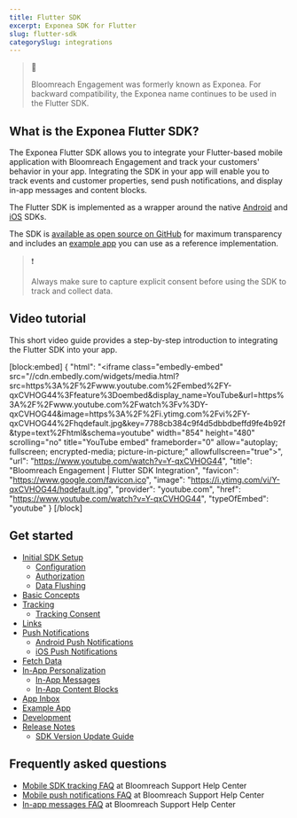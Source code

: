 ```yaml
---
title: Flutter SDK
excerpt: Exponea SDK for Flutter
slug: flutter-sdk
categorySlug: integrations
---
```


> 📘 
> 
> Bloomreach Engagement was formerly known as Exponea. For backward compatibility, the Exponea name continues to be used in the Flutter SDK.

## What is the Exponea Flutter SDK?

The Exponea Flutter SDK allows you to integrate your Flutter-based mobile application with Bloomreach Engagement and track your customers' behavior in your app. Integrating the SDK in your app will enable you to track events and customer properties, send push notifications, and display in-app messages and content blocks.

The Flutter SDK is implemented as a wrapper around the native [Android](https://documentation.bloomreach.com/engagement/docs/android-sdk) and [iOS](https://documentation.bloomreach.com/engagement/docs/ios-sdk) SDKs.

The SDK is [available as open source on GitHub](https://github.com/exponea/exponea-flutter-sdk) for maximum transparency and includes an [example app](https://documentation.bloomreach.com/engagement/docs/flutter-sdk-example-app) you can use as a reference implementation.

> ❗️
> 
> Always make sure to capture explicit consent before using the SDK to track and collect data.

## Video tutorial

This short video guide provides a step-by-step introduction to integrating the Flutter SDK into your app.

[block:embed]
{
  "html": "<iframe class=\"embedly-embed\" src=\"//cdn.embedly.com/widgets/media.html?src=https%3A%2F%2Fwww.youtube.com%2Fembed%2FY-qxCVHOG44%3Ffeature%3Doembed&display_name=YouTube&url=https%3A%2F%2Fwww.youtube.com%2Fwatch%3Fv%3DY-qxCVHOG44&image=https%3A%2F%2Fi.ytimg.com%2Fvi%2FY-qxCVHOG44%2Fhqdefault.jpg&key=7788cb384c9f4d5dbbdbeffd9fe4b92f&type=text%2Fhtml&schema=youtube\" width=\"854\" height=\"480\" scrolling=\"no\" title=\"YouTube embed\" frameborder=\"0\" allow=\"autoplay; fullscreen; encrypted-media; picture-in-picture;\" allowfullscreen=\"true\"></iframe>",
  "url": "https://www.youtube.com/watch?v=Y-qxCVHOG44",
  "title": "Bloomreach Engagement | Flutter SDK Integration",
  "favicon": "https://www.google.com/favicon.ico",
  "image": "https://i.ytimg.com/vi/Y-qxCVHOG44/hqdefault.jpg",
  "provider": "youtube.com",
  "href": "https://www.youtube.com/watch?v=Y-qxCVHOG44",
  "typeOfEmbed": "youtube"
}
[/block]

## Get started

- [Initial SDK Setup](https://documentation.bloomreach.com/engagement/docs/flutter-sdk-setup)
  - [Configuration](https://documentation.bloomreach.com/engagement/docs/flutter-sdk-configuration)
  - [Authorization](https://documentation.bloomreach.com/engagement/docs/flutter-sdk-authorization)
  - [Data Flushing](https://documentation.bloomreach.com/engagement/docs/flutter-sdk-data-flushing)
- [Basic Concepts](https://documentation.bloomreach.com/engagement/docs/flutter-sdk-basic-concepts)
- [Tracking](https://documentation.bloomreach.com/engagement/docs/flutter-sdk-tracking)
  - [Tracking Consent](https://documentation.bloomreach.com/engagement/docs/flutter-sdk-tracking-consent)
- [Links](https://documentation.bloomreach.com/engagement/docs/flutter-sdk-links)
- [Push Notifications](https://documentation.bloomreach.com/engagement/docs/flutter-sdk-push-notifications)
  - [Android Push Notifications](https://documentation.bloomreach.com/engagement/docs/flutter-sdk-push-android)
  - [iOS Push Notifications](https://documentation.bloomreach.com/engagement/docs/flutter-sdk-push-ios)
- [Fetch Data](https://documentation.bloomreach.com/engagement/docs/flutter-sdk-fetch-data)
- [In-App Personalization](https://documentation.bloomreach.com/engagement/docs/flutter-sdk-in-app-personalization)
  - [In-App Messages](https://documentation.bloomreach.com/engagement/docs/flutter-sdk-in-app-messages)
  - [In-App Content Blocks](https://documentation.bloomreach.com/engagement/docs/flutter-sdk-in-app-content-blocks)
- [App Inbox](https://documentation.bloomreach.com/engagement/docs/flutter-sdk-app-inbox)
- [Example App](https://documentation.bloomreach.com/engagement/docs/flutter-sdk-example-app)
- [Development](https://documentation.bloomreach.com/engagement/docs/flutter-sdk-development)
- [Release Notes](https://documentation.bloomreach.com/engagement/docs/flutter-sdk-release-notes)
   - [SDK Version Update Guide](https://documentation.bloomreach.com/engagement/docs/flutter-sdk-version-update)

## Frequently asked questions

- [Mobile SDK tracking FAQ](https://support.bloomreach.com/hc/en-us/articles/18153058904733-Mobile-SDK-tracking-FAQ) at Bloomreach Support Help Center
- [Mobile push notifications FAQ](https://support.bloomreach.com/hc/en-us/articles/18152713374877-Mobile-Push-Notifications-FAQ) at Bloomreach Support Help Center
- [In-app messages FAQ](https://support.bloomreach.com/hc/en-us/articles/18152718785437-In-App-Messages-FAQ) at Bloomreach Support Help Center